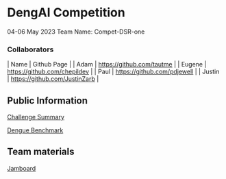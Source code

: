 # DengAI Competition
04-06 May 2023
Team Name: Compet-DSR-one

### Collaborators
| Name | Github Page |
| Adam | https://github.com/tautme |
| Eugene | https://github.com/chepildev |
| Paul | https://github.com/pdjewell |
| Justin | https://github.com/JustinZarb |


## Public Information

[Challenge Summary](https://www.drivendata.org/competitions/44/dengai-predicting-disease-spread/)

[Dengue Benchmark](https://drivendata.co/blog/dengue-benchmark/)

## Team materials

[Jamboard](https://jamboard.google.com/d/1YuALpnYI4WsycboFwNx72DvM8-dTl9qIeCIxW5qUNeg/edit?usp=sharing)

